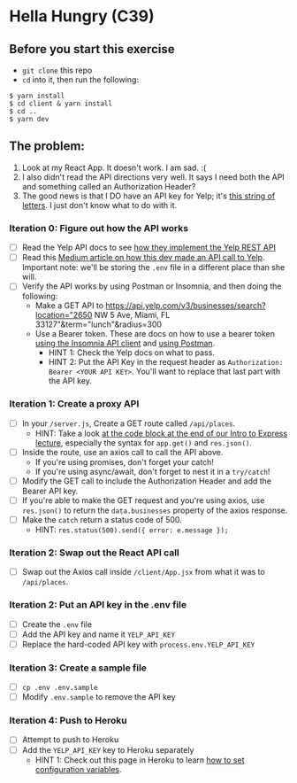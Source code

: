 # Hella Hungry (C39)

## Before you start this exercise

- `git clone` this repo
- `cd` into it, then run the following:

```
$ yarn install
$ cd client & yarn install
$ cd ..
$ yarn dev
```

## The problem:

1. Look at my React App. It doesn't work. I am sad. :(
2. I also didn't read the API directions very well. It says I need both the API and something called an Authorization Header?
3. The good news is that I DO have an API key for Yelp; it's [this string of letters](https://gist.githubusercontent.com/ErnieAtLYD/b8f45ad94a03de5c827ce6c021ee9046/raw/42ed271804bddc1f1f74cd157cd03c37d43357ce/gistfile1.txt). I just don't know what to do with it.

### Iteration 0: Figure out how the API works

- [ ] Read the Yelp API docs to see [how they implement the Yelp REST API](https://www.yelp.com/developers/documentation/v3/authentication)
- [ ] Read this [Medium article on how this dev made an API call to Yelp](https://medium.com/@chaoyue_zhao/how-to-make-axios-api-calls-with-yelp-fusion-inside-react-js-10755d8485c5). Important note: we'll be storing the `.env` file in a different place than she will.
- [ ] Verify the API works by using Postman or Insomnia, and then doing the following:
  - Make a GET API to https://api.yelp.com/v3/businesses/search?location="2650 NW 5 Ave, Miami, FL 33127"&term="lunch"&radius=300
  - Use a Bearer token. These are docs on how to use a bearer token [using the Insomnia API client](https://support.insomnia.rest/article/38-authentication) and [using Postman](https://learning.postman.com/docs/sending-requests/authorization/#bearer-token).
    - HINT 1: Check the Yelp docs on what to pass.
    - HINT 2: Put the API Key in the request header as `Authorization: Bearer <YOUR API KEY>`. You'll want to replace that last part with the API key.

### Iteration 1: Create a proxy API

- [ ] In your `/server.js`, Create a GET route called `/api/places`.
  - HINT: Take a look [at the code block at the end of our Intro to Express lecture](https://www.notion.so/Intro-to-APIs-and-Express-6a57971287594e17b87d4074ab30f124), especially the syntax for `app.get()` and `res.json()`.
- [ ] Inside the route, use an axios call to call the API above.
  - If you're using promises, don't forget your catch!
  - If you're using async/await, don't forget to nest it in a `try/catch`!
- [ ] Modify the GET call to include the Authorization Header and add the Bearer API key.
- [ ] If you're able to make the GET request and you're using axios, use `res.json()` to return the `data.businesses` property of the axios response.
- [ ] Make the `catch` return a status code of 500.
  - HINT: `res.status(500).send({ error: e.message });`

### Iteration 2: Swap out the React API call

- [ ] Swap out the Axios call inside `/client/App.jsx` from what it was to `/api/places`.

### Iteration 2: Put an API key in the .env file

- [ ] Create the `.env` file
- [ ] Add the API key and name it `YELP_API_KEY`
- [ ] Replace the hard-coded API key with `process.env.YELP_API_KEY`

### Iteration 3: Create a sample file

- [ ] `cp .env .env.sample`
- [ ] Modify `.env.sample` to remove the API key

### Iteration 4: Push to Heroku

- [ ] Attempt to push to Heroku
- [ ] Add the `YELP_API_KEY` key to Heroku separately
  - HINT 1: Check out this page in Heroku to learn [how to set configuration variables](https://devcenter.heroku.com/articles/config-vars).
